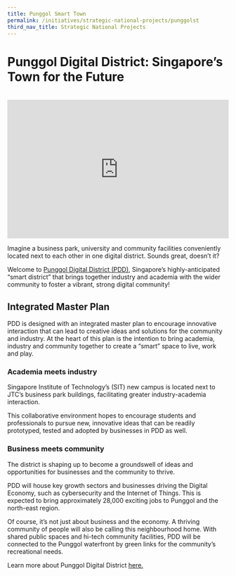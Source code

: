 ```yaml
---
title: Punggol Smart Town
permalink: /initiatives/strategic-national-projects/punggolst
third_nav_title: Strategic National Projects
---
```


# Punggol Digital District: Singapore’s Town for the Future
<br>

<iframe width="100%" height="315" src="https://www.youtube.com/embed/3SBpl95qxNU" frameborder="0" allow="accelerometer; autoplay; clipboard-write; encrypted-media; gyroscope; picture-in-picture" allowfullscreen></iframe>

Imagine a business park, university and community facilities conveniently located next to each other in one digital district. Sounds great, doesn’t it?

Welcome to <a href="https://estates.jtc.gov.sg/pdd" target="_blank">Punggol Digital District (PDD)</a>, Singapore’s highly-anticipated “smart district” that brings together industry and academia with the wider community to foster a vibrant, strong digital community!

## Integrated Master Plan

PDD is designed with an integrated master plan to encourage innovative interaction that can lead to creative ideas and solutions for the community and industry. At the heart of this plan is the intention to bring academia, industry and community together to create a “smart” space to live, work and play.

### Academia meets industry

Singapore Institute of Technology’s (SIT) new campus is located next to JTC’s business park buildings, facilitating greater industry-academia interaction.

This collaborative environment hopes to encourage students and professionals to pursue new, innovative ideas that can be readily prototyped, tested and adopted by businesses in PDD as well.

### Business meets community

The district is shaping up to become a groundswell of ideas and opportunities for businesses and the community to thrive.

PDD will house key growth sectors and businesses driving the Digital Economy, such as cybersecurity and the Internet of Things. This is expected to bring approximately 28,000 exciting jobs to Punggol and the north-east region.

Of course, it’s not just about business and the economy. A thriving community of people will also be calling this neighbourhood home. With shared public spaces and hi-tech community facilities, PDD will be connected to the Punggol waterfront by green links for the community’s recreational needs.

Learn more about Punggol Digital District <a href="https://estates.jtc.gov.sg/pdd" target="_blank">here.</a>